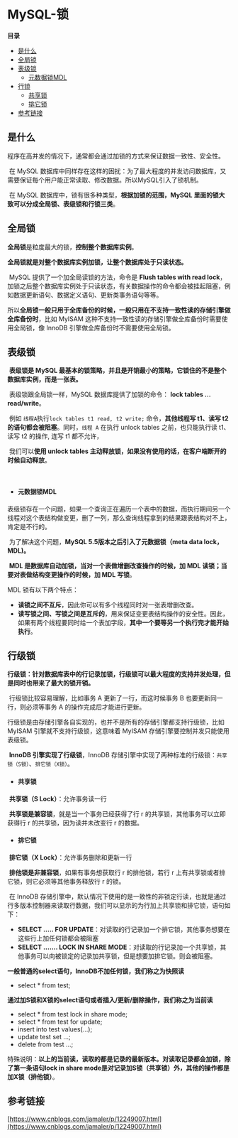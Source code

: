 # MySQL-锁

**目录**

- [是什么](#是什么)
- [全局锁](#全局锁)
- [表级锁](#表级锁)
  - [元数据锁MDL](#元数据锁MDL)
- [行锁](#行锁)
  - [共享锁](#共享锁)
  - [排它锁](#排它锁)
- [参考链接](#参考链接)



## 是什么

​		程序在高并发的情况下，通常都会通过加锁的方式来保证数据一致性、安全性。

​		在 MySQL 数据库中同样存在这样的困扰：为了最大程度的并发访问数据库，又需要保证每个用户能正常读取、修改数据。所以MySQL引入了锁机制。

​		在 MySQL 数据库中，锁有很多种类型，**根据加锁的范围，MySQL 里面的锁大致可以分成全局锁、表级锁和行锁三类**。





## 全局锁

​		**全局锁**是粒度最大的锁，**控制整个数据库实例**。

​		**全局锁就是对整个数据库实例加锁，让整个数据库处于只读状态。**

​		MySQL 提供了一个加全局读锁的方法，命令是 **Flush tables with read lock**，加锁之后整个数据库实例处于只读状态，有关数据操作的命令都会被挂起阻塞，例如数据更新语句、数据定义语句、更新类事务语句等等。

​		所以**全局锁一般只用于全库备份的时候，一般只用在不支持一致性读的存储引擎做全库备份时**，比如 MyISAM 这种不支持一致性读的存储引擎做全库备份时需要使用全局锁，像 InnoDB 引擎做全库备份时不需要使用全局锁。





## 表级锁

​		**表级锁是 MySQL 最基本的锁策略，并且是开销最小的策略，它锁住的不是整个数据库实例，而是一张表。**

​		表级锁跟全局锁一样，MySQL 数据库提供了加锁的命令： **lock tables … read/write**。

​		例如 `线程A`执行`lock tables t1 read, t2 write;` 命令，**其他线程写 t1、读写 t2 的语句都会被阻塞**。同时，`线程 A` 在执行 unlock tables 之前，也只能执行读 t1、读写 t2 的操作, 连写 t1 都不允许，

​		我们可以**使用 unlock tables 主动释放锁，如果没有使用的话，在客户端断开的时候自动释放**。

​		

- #### 元数据锁MDL


​		表级锁存在一个问题，如果一个查询正在遍历一个表中的数据，而执行期间另一个线程对这个表结构做变更，删了一列，那么查询线程拿到的结果跟表结构对不上，肯定是不行的。

​		为了解决这个问题，**MySQL 5.5版本之后引入了元数据锁（meta data lock，MDL)。**

​		**MDL 是数据库自动加锁，当对一个表做增删改查操作的时候，加 MDL 读锁；当要对表做结构变更操作的时候，加 MDL 写锁**。

MDL 锁有以下两个特点：

- **读锁之间不互斥**，因此你可以有多个线程同时对一张表增删改查。
- **读写锁之间、写锁之间是互斥的**，用来保证变更表结构操作的安全性。因此，如果有两个线程要同时给一个表加字段，**其中一个要等另一个执行完才能开始执行**。





## 行级锁

​		**行级锁：针对数据库表中的行记录加锁，行级锁可以最大程度的支持并发处理，但是同时也带来了最大的锁开销。**

​		行级锁比较容易理解，比如事务 A 更新了一行，而这时候事务 B 也要更新同一行，则必须等事务 A 的操作完成后才能进行更新。

​		行级锁是由存储引擎各自实现的，也并不是所有的存储引擎都支持行级锁，比如 MyISAM 引擎就不支持行级锁，这意味着 MyISAM 存储引擎要控制并发只能使用表级锁。

​		**InnoDB 引擎实现了行级锁**，InnoDB 存储引擎中实现了两种标准的行级锁：`共享锁（S锁）`、`排它锁（X锁）`。



- #### 共享锁


​		**共享锁（S Lock）**：允许事务读一行

​		**共享锁是兼容锁**，就是当一个事务已经获得了行 r 的共享锁，其他事务可以立即获得行 r 的共享锁，因为读并未改变行 r 的数据。



- #### 排它锁


​		**排它锁（X Lock）**：允许事务删除和更新一行

​		**排他锁是非兼容锁**，如果有事务想获取行 r 的排他锁，若行 r 上有共享锁或者排它锁，则它必须等其他事务释放行 r 的锁。



​		在 InnoDB 存储引擎中，默认情况下使用的是一致性的非锁定行读，也就是通过行多版本控制器来读取行数据，我们可以显示的为行加上共享锁和排它锁，语句如下：

- **SELECT ..... FOR UPDATE**：对读取的行记录加一个排它锁，其他事务想要在这些行上加任何锁都会被阻塞
- **SELECT ....... LOCK IN SHARE MODE**：对读取的行记录加一个共享锁，其他事务可以向被锁定的记录加共享锁，但是想要加排它锁。则会被阻塞。



​		**一般普通的select语句，InnoDB不加任何锁，我们称之为快照读**

- select * from test;

​		**通过加S锁和X锁的select语句或者插入/更新/删除操作，我们称之为当前读**

- select * from test lock in share mode;
- select * from test for update;
- insert into test values(…);
- update test set …;
- delete from test …;

​		特殊说明：**以上的当前读，读取的都是记录的最新版本。对读取记录都会加锁，除了第一条语句lock in share mode是对记录加S锁（共享锁）外，其他的操作都是加X锁（排他锁）**。





## 参考链接

[https://www.cnblogs.com/jamaler/p/12249007.html](https://www.cnblogs.com/jamaler/p/12249007.html)